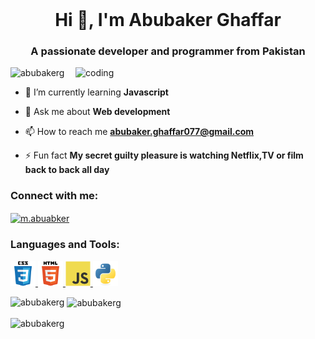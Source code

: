 <img align="center" src="https://mir-s3-cdn-cf.behance.net/project_modules/max_1200/54b6c068097599.5b50bca476b9b.gif" alt="">
<h1 align="center">Hi 👋, I'm Abubaker Ghaffar</h1>
<h3 align="center">A passionate developer and programmer from Pakistan</h3>
 <img align="right" width="400" src="https://r7q6w9z6.rocketcdn.me/career/wp-content/uploads/2021/10/Boy-Working-From-Home.gif" alt="coding">


<p align="left"> <img src="https://komarev.com/ghpvc/?username=abubakerg&label=Profile%20views&color=0e75b6&style=flat" alt="abubakerg" /> </p>

- 🌱 I’m currently learning **Javascript**

- 💬 Ask me about **Web development**

- 📫 How to reach me **abubaker.ghaffar077@gmail.com**

- ⚡ Fun fact **My secret guilty pleasure is watching Netflix,TV or film back to back all day**

<h3 align="left">Connect with me:</h3>
<p align="left">
<a href="https://www.facebook.com/profile.php?id=100069154304515" target="blank"><img align="center" src="https://raw.githubusercontent.com/rahuldkjain/github-profile-readme-generator/master/src/images/icons/Social/facebook.svg" alt="m.abuabker" height="30" width="40" /></a>
</p>

<h3 align="left">Languages and Tools:</h3>
<p align="left"> <a href="https://www.w3schools.com/css/" target="_blank" rel="noreferrer"> <img src="https://raw.githubusercontent.com/devicons/devicon/master/icons/css3/css3-original-wordmark.svg" alt="css3" width="40" height="40"/> </a> <a href="https://www.w3.org/html/" target="_blank" rel="noreferrer"> <img src="https://raw.githubusercontent.com/devicons/devicon/master/icons/html5/html5-original-wordmark.svg" alt="html5" width="40" height="40"/> </a> <a href="https://developer.mozilla.org/en-US/docs/Web/JavaScript" target="_blank" rel="noreferrer"> <img src="https://raw.githubusercontent.com/devicons/devicon/master/icons/javascript/javascript-original.svg" alt="javascript" width="40" height="40"/> </a> <a href="https://www.python.org" target="_blank" rel="noreferrer"> <img src="https://raw.githubusercontent.com/devicons/devicon/master/icons/python/python-original.svg" alt="python" width="40" height="40"/> </a> </p>

<p><img align="left" src="https://github-readme-stats.vercel.app/api/top-langs?username=abubakerg&show_icons=true&locale=en&layout=compact" alt="abubakerg" /></p>

<p>&nbsp;<img align="center" src="https://github-readme-stats.vercel.app/api?username=abubakerg&show_icons=true&locale=en" alt="abubakerg" /></p>

<p><img align="center" src="https://github-readme-streak-stats.herokuapp.com/?user=abubakerg&" alt="abubakerg" /></p>
